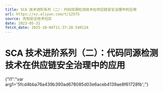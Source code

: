 ```yaml
---
title: SCA 技术进阶系列（二）：代码同源检测技术在供应链安全治理中的应用
url: https://xz.aliyun.com/t/12575
source: 先知安全技术社区
date: 2023-05-31
fetch_date: 2025-10-04T11:37:20.549124
---
```


# SCA 技术进阶系列（二）：代码同源检测技术在供应链安全治理中的应用

{"l1":"var arg1='5fcd4bba76a439b390ad678085d03e6aceb4139ae8f61728fb';"}